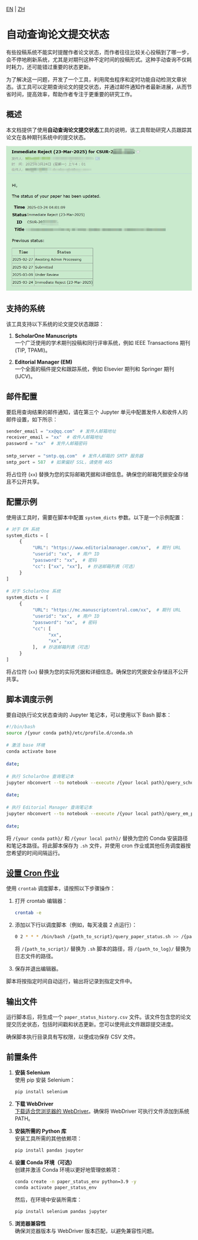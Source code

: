 [EN](README.md) | [ZH](README-zh.md)

# 自动查询论文提交状态

有些投稿系统不能实时提醒作者论文状态，而作者往往比较关心投稿到了哪一步，会不停地刷新系统，尤其是对期刊这种不定时间的投稿形式。这种手动查询不仅耗时耗力，还可能错过重要的状态更新。

为了解决这一问题，开发了一个工具，利用爬虫程序和定时功能自动检测文章状态。该工具可以定期查询论文的提交状态，并通过邮件通知作者最新进展，从而节省时间，提高效率，帮助作者专注于更重要的研究工作。

## 概述

本文档提供了使用**自动查询论文提交状态**工具的说明，该工具帮助研究人员跟踪其论文在各种期刊系统中的提交状态。

![](email.png)

## 支持的系统

该工具支持以下系统的论文提交状态跟踪：

1. **ScholarOne Manuscripts**  
   一个广泛使用的学术期刊投稿和同行评审系统，例如 IEEE Transactions 期刊 (TIP, TPAMI)。

2. **Editorial Manager (EM)**  
   一个全面的稿件提交和跟踪系统，例如 Elsevier 期刊和 Springer 期刊 (IJCV)。

## 邮件配置

要启用查询结果的邮件通知，请在第三个 Jupyter 单元中配置发件人和收件人的邮件设置，如下所示：

```python
sender_email = "xx@qq.com"  # 发件人邮箱地址
receiver_email = "xx"  # 收件人邮箱地址
password = "xx"  # 发件人邮箱密码

smtp_server = "smtp.qq.com"  # 发件人邮箱的 SMTP 服务器
smtp_port = 587  # 如果偏好 SSL，请使用 465
```

将占位符 (`xx`) 替换为您的实际邮箱凭据和详细信息。确保您的邮箱凭据安全存储且不公开共享。

## 配置示例

使用该工具时，需要在脚本中配置 `system_dicts` 参数。以下是一个示例配置：

```python
# 对于 EM 系统
system_dicts = [
     {
          "URL": "https://www.editorialmanager.com/xx",  # 期刊 URL
          "userid": "xx",  # 用户 ID
          "password": "xx",  # 密码
          "cc": ["xx", "xx"],  # 抄送邮箱列表（可选）
     }
]

# 对于 ScholarOne 系统
system_dicts = [
     {
          "URL": "https://mc.manuscriptcentral.com/xx",  # 期刊 URL
          "userid": "xx",  # 用户 ID
          "password": "xx",  # 密码
          "cc": [
                "xx",
                "xx",
          ],  # 抄送邮箱列表（可选）
     }
]
```

将占位符 (`xx`) 替换为您的实际凭据和详细信息。确保您的凭据安全存储且不公开共享。

## 脚本调度示例

要自动执行论文状态查询的 Jupyter 笔记本，可以使用以下 Bash 脚本：

```bash
#!/bin/bash
source /{your conda path}/etc/profile.d/conda.sh

# 激活 base 环境
conda activate base

date;

# 执行 ScholarOne 查询笔记本
jupyter nbconvert --to notebook --execute /{your local path}/query_scholarone_paper_status.ipynb

date;

# 执行 Editorial Manager 查询笔记本
jupyter nbconvert --to notebook --execute /{your local path}/query_em_paper_status.ipynb

date;
```

将 `/{your conda path}/` 和 `/{your local path}/` 替换为您的 Conda 安装路径和笔记本路径。将此脚本保存为 `.sh` 文件，并使用 cron 作业或其他任务调度器按您希望的时间间隔运行。

## [设置 Cron 作业](https://www.runoob.com/w3cnote/linux-crontab-tasks.html)

使用 `crontab` 调度脚本，请按照以下步骤操作：

1. 打开 crontab 编辑器：

   ```bash
   crontab -e
   ```

2. 添加以下行以调度脚本（例如，每天凌晨 2 点运行）：

   ```bash
   0 2 * * * /bin/bash /{path_to_script}/query_paper_status.sh >> /{path_to_log}/query_status.log 2>&1
   ```

   将 `/{path_to_script}/` 替换为 `.sh` 脚本的路径，将 `/{path_to_log}/` 替换为日志文件的路径。

3. 保存并退出编辑器。

脚本将按指定时间自动运行，输出将记录到指定文件中。

## 输出文件

运行脚本后，将生成一个 `paper_status_history.csv` 文件。该文件包含您的论文提交历史状态，包括时间戳和状态更新。您可以使用此文件跟踪提交进度。

确保脚本执行目录具有写权限，以便成功保存 CSV 文件。

## 前置条件

1. **安装 Selenium**  
   使用 pip 安装 Selenium：

   ```bash
   pip install selenium
   ```

2. **下载 WebDriver**  
   [下载适合您浏览器的 WebDriver](https://blog.csdn.net/m0_57021623/article/details/132309298)。确保将 WebDriver 可执行文件添加到系统 PATH。

3. **安装所需的 Python 库**  
   安装工具所需的其他依赖项：

   ```bash
   pip install pandas jupyter
   ```

4. **设置 Conda 环境（可选）**  
   创建并激活 Conda 环境以更好地管理依赖项：

   ```bash
   conda create -n paper_status_env python=3.9 -y
   conda activate paper_status_env
   ```

   然后，在环境中安装所需库：

   ```bash
   pip install selenium pandas jupyter
   ```

5. **浏览器兼容性**  
   确保浏览器版本与 WebDriver 版本匹配，以避免兼容性问题。
